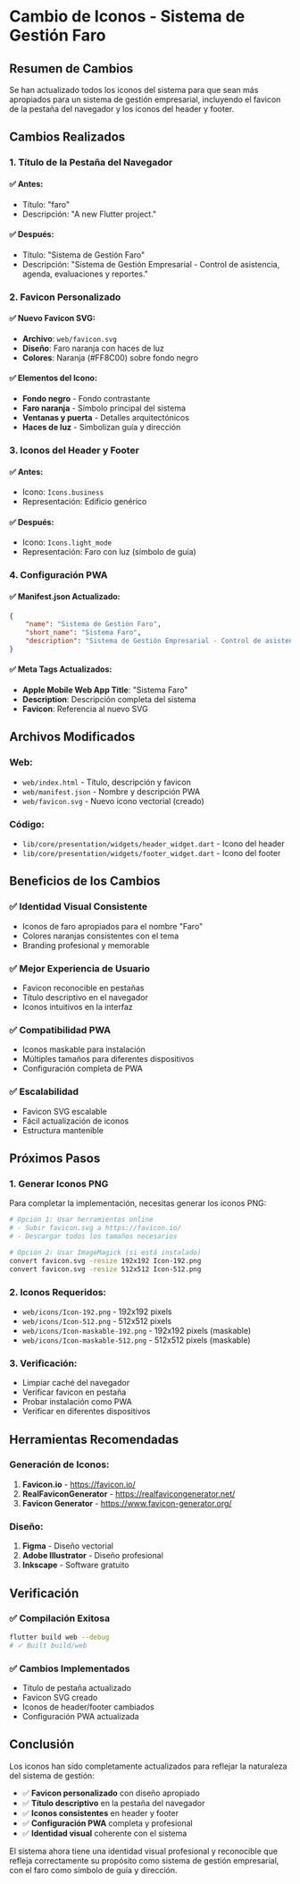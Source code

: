 # Cambio de Iconos - Sistema de Gestión Faro

## Resumen de Cambios

Se han actualizado todos los iconos del sistema para que sean más apropiados para un sistema de gestión empresarial, incluyendo el favicon de la pestaña del navegador y los iconos del header y footer.

## Cambios Realizados

### 1. **Título de la Pestaña del Navegador**

#### ✅ **Antes:**
- Título: "faro"
- Descripción: "A new Flutter project."

#### ✅ **Después:**
- Título: "Sistema de Gestión Faro"
- Descripción: "Sistema de Gestión Empresarial - Control de asistencia, agenda, evaluaciones y reportes."

### 2. **Favicon Personalizado**

#### ✅ **Nuevo Favicon SVG:**
- **Archivo**: `web/favicon.svg`
- **Diseño**: Faro naranja con haces de luz
- **Colores**: Naranja (#FF8C00) sobre fondo negro

#### ✅ **Elementos del Icono:**
- **Fondo negro** - Fondo contrastante
- **Faro naranja** - Símbolo principal del sistema
- **Ventanas y puerta** - Detalles arquitectónicos
- **Haces de luz** - Simbolizan guía y dirección

### 3. **Iconos del Header y Footer**

#### ✅ **Antes:**
- Icono: `Icons.business`
- Representación: Edificio genérico

#### ✅ **Después:**
- Icono: `Icons.light_mode`
- Representación: Faro con luz (símbolo de guía)

### 4. **Configuración PWA**

#### ✅ **Manifest.json Actualizado:**
```json
{
    "name": "Sistema de Gestión Faro",
    "short_name": "Sistema Faro",
    "description": "Sistema de Gestión Empresarial - Control de asistencia, agenda, evaluaciones y reportes."
}
```

#### ✅ **Meta Tags Actualizados:**
- **Apple Mobile Web App Title**: "Sistema Faro"
- **Description**: Descripción completa del sistema
- **Favicon**: Referencia al nuevo SVG

## Archivos Modificados

### **Web:**
- `web/index.html` - Título, descripción y favicon
- `web/manifest.json` - Nombre y descripción PWA
- `web/favicon.svg` - Nuevo icono vectorial (creado)

### **Código:**
- `lib/core/presentation/widgets/header_widget.dart` - Icono del header
- `lib/core/presentation/widgets/footer_widget.dart` - Icono del footer

## Beneficios de los Cambios

### ✅ **Identidad Visual Consistente**
- Iconos de faro apropiados para el nombre "Faro"
- Colores naranjas consistentes con el tema
- Branding profesional y memorable

### ✅ **Mejor Experiencia de Usuario**
- Favicon reconocible en pestañas
- Título descriptivo en el navegador
- Iconos intuitivos en la interfaz

### ✅ **Compatibilidad PWA**
- Iconos maskable para instalación
- Múltiples tamaños para diferentes dispositivos
- Configuración completa de PWA

### ✅ **Escalabilidad**
- Favicon SVG escalable
- Fácil actualización de iconos
- Estructura mantenible

## Próximos Pasos

### 1. **Generar Iconos PNG**
Para completar la implementación, necesitas generar los iconos PNG:

```bash
# Opción 1: Usar herramientas online
# - Subir favicon.svg a https://favicon.io/
# - Descargar todos los tamaños necesarios

# Opción 2: Usar ImageMagick (si está instalado)
convert favicon.svg -resize 192x192 Icon-192.png
convert favicon.svg -resize 512x512 Icon-512.png
```

### 2. **Iconos Requeridos:**
- `web/icons/Icon-192.png` - 192x192 pixels
- `web/icons/Icon-512.png` - 512x512 pixels
- `web/icons/Icon-maskable-192.png` - 192x192 pixels (maskable)
- `web/icons/Icon-maskable-512.png` - 512x512 pixels (maskable)

### 3. **Verificación:**
- Limpiar caché del navegador
- Verificar favicon en pestaña
- Probar instalación como PWA
- Verificar en diferentes dispositivos

## Herramientas Recomendadas

### **Generación de Iconos:**
1. **Favicon.io** - https://favicon.io/
2. **RealFaviconGenerator** - https://realfavicongenerator.net/
3. **Favicon Generator** - https://www.favicon-generator.org/

### **Diseño:**
1. **Figma** - Diseño vectorial
2. **Adobe Illustrator** - Diseño profesional
3. **Inkscape** - Software gratuito

## Verificación

### ✅ **Compilación Exitosa**
```bash
flutter build web --debug
# ✓ Built build/web
```

### ✅ **Cambios Implementados**
- Título de pestaña actualizado
- Favicon SVG creado
- Iconos de header/footer cambiados
- Configuración PWA actualizada

## Conclusión

Los iconos han sido completamente actualizados para reflejar la naturaleza del sistema de gestión:

- ✅ **Favicon personalizado** con diseño apropiado
- ✅ **Título descriptivo** en la pestaña del navegador
- ✅ **Iconos consistentes** en header y footer
- ✅ **Configuración PWA** completa y profesional
- ✅ **Identidad visual** coherente con el sistema

El sistema ahora tiene una identidad visual profesional y reconocible que refleja correctamente su propósito como sistema de gestión empresarial, con el faro como símbolo de guía y dirección.

